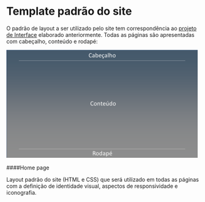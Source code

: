 # Template padrão do site

O padrão de layout a ser utilizado pelo site tem correspondência ao [projeto de Interface](https://github.com/ICEI-PUC-Minas-PMV-ADS/pmv-ads-2022-2-e1-proj-web-t2-seguranca_informacao/blob/main/docs/04-Projeto%20de%20Interface.md) elaborado anteriormente. Todas as páginas são apresentadas com  cabeçalho, conteúdo e rodapé:

<img src="https://github.com/ICEI-PUC-Minas-PMV-ADS/pmv-ads-2022-2-e1-proj-web-t2-seguranca_informacao/blob/main/docs/img/Template.png?raw=true" width="500" />  


####Home page



Layout padrão do site (HTML e CSS) que será utilizado em todas as páginas com a definição de identidade visual, aspectos de responsividade e iconografia.
